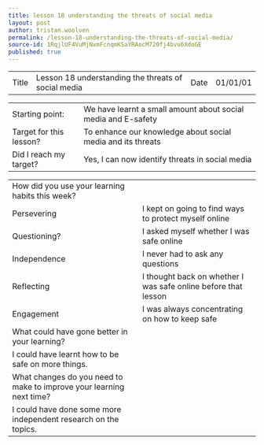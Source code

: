 ```yaml
---
title: lesson 18 understanding the threats of social media
layout: post
author: tristan.woolven
permalink: /lesson-18-understanding-the-threats-of-social-media/
source-id: 1RqjlUF4VuMjNxmFcnqmKSaYRAocM720fj4bvu6XdoGE
published: true
---
```

<table>
  <tr>
    <td>Title</td>
    <td>Lesson 18 understanding the threats of social media</td>
    <td>Date</td>
    <td>01/01/01</td>
  </tr>
</table>


<table>
  <tr>
    <td>Starting point:</td>
    <td>We have learnt a small amount about social media and E-safety</td>
  </tr>
  <tr>
    <td>Target for this lesson?</td>
    <td>To enhance our knowledge about social media and its threats</td>
  </tr>
  <tr>
    <td>Did I reach my target?</td>
    <td>Yes, I can now identify threats in social media</td>
  </tr>
</table>


<table>
  <tr>
    <td>How did you use your learning habits this week?</td>
    <td></td>
  </tr>
  <tr>
    <td>Persevering</td>
    <td>I kept on going to find ways to protect myself online</td>
  </tr>
  <tr>
    <td>Questioning?</td>
    <td>I asked myself whether I was safe online</td>
  </tr>
  <tr>
    <td>Independence</td>
    <td>I never had to ask any questions</td>
  </tr>
  <tr>
    <td>Reflecting</td>
    <td>I thought back on whether I was safe online before that lesson</td>
  </tr>
  <tr>
    <td>Engagement</td>
    <td>I was always concentrating on how to keep safe</td>
  </tr>
  <tr>
    <td>What could have gone better in your learning?</td>
    <td></td>
  </tr>
  <tr>
    <td>I could have learnt how to be safe on more things.</td>
    <td></td>
  </tr>
  <tr>
    <td>What changes do you need to make to improve your learning next time?</td>
    <td></td>
  </tr>
  <tr>
    <td>I could have done some more independent research on the topics.</td>
    <td></td>
  </tr>
</table>


